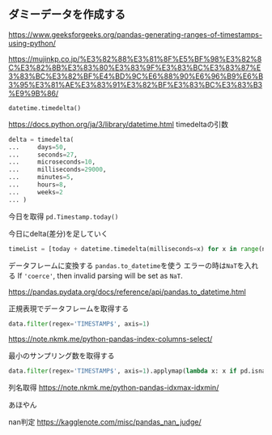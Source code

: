
## ダミーデータを作成する

https://www.geeksforgeeks.org/pandas-generating-ranges-of-timestamps-using-python/

https://mujinkp.co.jp/%E3%82%88%E3%81%8F%E5%BF%98%E3%82%8C%E3%82%8B%E3%83%80%E3%83%9F%E3%83%BC%E3%83%87%E3%83%BC%E3%82%BF%E4%BD%9C%E6%88%90%E6%96%B9%E6%B3%95%E3%81%AE%E3%83%91%E3%82%BF%E3%83%BC%E3%83%B3%E9%9B%86/

`datetime.timedelta()`

https://docs.python.org/ja/3/library/datetime.html
timedeltaの引数
```python
delta = timedelta(
...     days=50,
...     seconds=27,
...     microseconds=10,
...     milliseconds=29000,
...     minutes=5,
...     hours=8,
...     weeks=2
... )
```

今日を取得
`pd.Timestamp.today()`

今日にdelta(差分)を足していく
```python
timeList = [today + datetime.timedelta(milliseconds=x) for x in range(n)]
```


データフレームに変換する
`pandas.to_datetime`を使う
エラーの時は`NaT`を入れる
If `'coerce'`, then invalid parsing will be set as `NaT`.

https://pandas.pydata.org/docs/reference/api/pandas.to_datetime.html


正規表現でデータフレームを取得する
```python
data.filter(regex='TIMESTAMP$', axis=1)
```
https://note.nkmk.me/python-pandas-index-columns-select/

最小のサンプリング数を取得する
```python 
data.filter(regex='TIMESTAMP$', axis=1).applymap(lambda x: x if pd.isna(x) else x[:-ef]).apply(lambda x: pd.to_datetime(x)).diff().min().min()
```
列名取得
https://note.nkmk.me/python-pandas-idxmax-idxmin/


あほやん

nan判定
https://kagglenote.com/misc/pandas_nan_judge/

